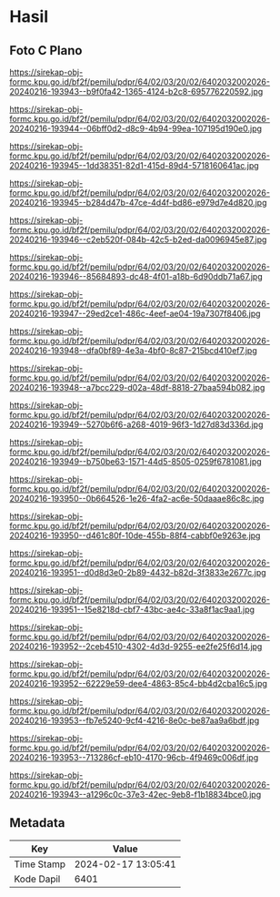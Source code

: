 # Hasil

## Foto C Plano

https://sirekap-obj-formc.kpu.go.id/bf2f/pemilu/pdpr/64/02/03/20/02/6402032002026-20240216-193943--b9f0fa42-1365-4124-b2c8-695776220592.jpg

https://sirekap-obj-formc.kpu.go.id/bf2f/pemilu/pdpr/64/02/03/20/02/6402032002026-20240216-193944--06bff0d2-d8c9-4b94-99ea-107195d190e0.jpg

https://sirekap-obj-formc.kpu.go.id/bf2f/pemilu/pdpr/64/02/03/20/02/6402032002026-20240216-193945--1dd38351-82d1-415d-89d4-5718160641ac.jpg

https://sirekap-obj-formc.kpu.go.id/bf2f/pemilu/pdpr/64/02/03/20/02/6402032002026-20240216-193945--b284d47b-47ce-4d4f-bd86-e979d7e4d820.jpg

https://sirekap-obj-formc.kpu.go.id/bf2f/pemilu/pdpr/64/02/03/20/02/6402032002026-20240216-193946--c2eb520f-084b-42c5-b2ed-da0096945e87.jpg

https://sirekap-obj-formc.kpu.go.id/bf2f/pemilu/pdpr/64/02/03/20/02/6402032002026-20240216-193946--85684893-dc48-4f01-a18b-6d90ddb71a67.jpg

https://sirekap-obj-formc.kpu.go.id/bf2f/pemilu/pdpr/64/02/03/20/02/6402032002026-20240216-193947--29ed2ce1-486c-4eef-ae04-19a7307f8406.jpg

https://sirekap-obj-formc.kpu.go.id/bf2f/pemilu/pdpr/64/02/03/20/02/6402032002026-20240216-193948--dfa0bf89-4e3a-4bf0-8c87-215bcd410ef7.jpg

https://sirekap-obj-formc.kpu.go.id/bf2f/pemilu/pdpr/64/02/03/20/02/6402032002026-20240216-193948--a7bcc229-d02a-48df-8818-27baa594b082.jpg

https://sirekap-obj-formc.kpu.go.id/bf2f/pemilu/pdpr/64/02/03/20/02/6402032002026-20240216-193949--5270b6f6-a268-4019-96f3-1d27d83d336d.jpg

https://sirekap-obj-formc.kpu.go.id/bf2f/pemilu/pdpr/64/02/03/20/02/6402032002026-20240216-193949--b750be63-1571-44d5-8505-0259f6781081.jpg

https://sirekap-obj-formc.kpu.go.id/bf2f/pemilu/pdpr/64/02/03/20/02/6402032002026-20240216-193950--0b664526-1e26-4fa2-ac6e-50daaae86c8c.jpg

https://sirekap-obj-formc.kpu.go.id/bf2f/pemilu/pdpr/64/02/03/20/02/6402032002026-20240216-193950--d461c80f-10de-455b-88f4-cabbf0e9263e.jpg

https://sirekap-obj-formc.kpu.go.id/bf2f/pemilu/pdpr/64/02/03/20/02/6402032002026-20240216-193951--d0d8d3e0-2b89-4432-b82d-3f3833e2677c.jpg

https://sirekap-obj-formc.kpu.go.id/bf2f/pemilu/pdpr/64/02/03/20/02/6402032002026-20240216-193951--15e8218d-cbf7-43bc-ae4c-33a8f1ac9aa1.jpg

https://sirekap-obj-formc.kpu.go.id/bf2f/pemilu/pdpr/64/02/03/20/02/6402032002026-20240216-193952--2ceb4510-4302-4d3d-9255-ee2fe25f6d14.jpg

https://sirekap-obj-formc.kpu.go.id/bf2f/pemilu/pdpr/64/02/03/20/02/6402032002026-20240216-193952--62229e59-dee4-4863-85c4-bb4d2cba16c5.jpg

https://sirekap-obj-formc.kpu.go.id/bf2f/pemilu/pdpr/64/02/03/20/02/6402032002026-20240216-193953--fb7e5240-9cf4-4216-8e0c-be87aa9a6bdf.jpg

https://sirekap-obj-formc.kpu.go.id/bf2f/pemilu/pdpr/64/02/03/20/02/6402032002026-20240216-193953--713286cf-eb10-4170-96cb-4f9469c006df.jpg

https://sirekap-obj-formc.kpu.go.id/bf2f/pemilu/pdpr/64/02/03/20/02/6402032002026-20240216-193943--a1296c0c-37e3-42ec-9eb8-f1b18834bce0.jpg


## Metadata

| Key        | Value               |
| ---------- | ------------------- |
| Time Stamp | 2024-02-17 13:05:41 |
| Kode Dapil | 6401                |



